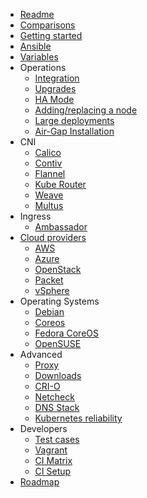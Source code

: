 * [Readme](/)
* [Comparisons](/docs/comparisons.md)
* [Getting started](/docs/getting-started.md)
* [Ansible](docs/ansible.md)
* [Variables](/docs/vars.md)
* Operations
  * [Integration](docs/integration.md)
  * [Upgrades](/docs/upgrades.md)
  * [HA Mode](docs/ha-mode.md)
  * [Adding/replacing a node](docs/nodes.md)
  * [Large deployments](docs/large-deployments.md)
  * [Air-Gap Installation](docs/offline-environment.md)
* CNI
  * [Calico](docs/calico.md)
  * [Contiv](docs/contiv.md)
  * [Flannel](docs/flannel.md)
  * [Kube Router](docs/kube-router.md)
  * [Weave](docs/weave.md)
  * [Multus](docs/multus.md)
* Ingress
  * [Ambassador](docs/ambassador.md)
* [Cloud providers](docs/cloud.md)
  * [AWS](docs/aws.md)
  * [Azure](docs/azure.md)
  * [OpenStack](/docs/openstack.md)
  * [Packet](/docs/packet.md)
  * [vSphere](/docs/vsphere.md)
* Operating Systems
  * [Debian](docs/debian.md)
  * [Coreos](docs/coreos.md)
  * [Fedora CoreOS](docs/fcos.md)
  * [OpenSUSE](docs/opensuse.md)
* Advanced
  * [Proxy](/docs/proxy.md)
  * [Downloads](docs/downloads.md)
  * [CRI-O](docs/cri-o.md)
  * [Netcheck](docs/netcheck.md)
  * [DNS Stack](docs/dns-stack.md)
  * [Kubernetes reliability](docs/kubernetes-reliability.md)
* Developers
  * [Test cases](docs/test_cases.md)
  * [Vagrant](docs/vagrant.md)
  * [CI Matrix](docs/ci.md)
  * [CI Setup](docs/ci-setup.md)
* [Roadmap](docs/roadmap.md)
